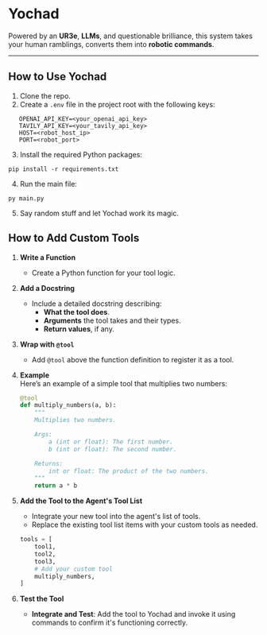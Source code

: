 # **Yochad**

Powered by an **UR3e**, **LLMs**, and questionable brilliance, this system takes your human ramblings, converts them into **robotic commands**.

---

## **How to Use Yochad**
1. Clone the repo.
2. Create a `.env` file in the project root with the following keys:
```
   OPENAI_API_KEY=<your_openai_api_key>
   TAVILY_API_KEY=<your_tavily_api_key>
   HOST=<robot_host_ip>
   PORT=<robot_port>
```
3. Install the required Python packages:
```
pip install -r requirements.txt
```
4. Run the main file:
```
py main.py
```
5. Say random stuff and let Yochad work its magic.


## **How to Add Custom Tools**

1. **Write a Function**  
   - Create a Python function for your tool logic.

2. **Add a Docstring**  
   - Include a detailed docstring describing:
     - **What the tool does**.
     - **Arguments** the tool takes and their types.
     - **Return values**, if any.

3. **Wrap with `@tool`**  
   - Add `@tool` above the function definition to register it as a tool.

4. **Example**  
   Here’s an example of a simple tool that multiplies two numbers:
   ```python
   @tool
   def multiply_numbers(a, b):
       """
       Multiplies two numbers.

       Args:
           a (int or float): The first number.
           b (int or float): The second number.

       Returns:
           int or float: The product of the two numbers.
       """
       return a * b
   ```
5. **Add the Tool to the Agent's Tool List**

   - Integrate your new tool into the agent's list of tools.
   - Replace the existing tool list items with your custom tools as needed.

   ```python
   tools = [
       tool1,
       tool2,
       tool3,
       # Add your custom tool
       multiply_numbers,
   ]
   ```

6. **Test the Tool**

   - **Integrate and Test**: Add the tool to Yochad and invoke it using commands to confirm it's functioning correctly.
   